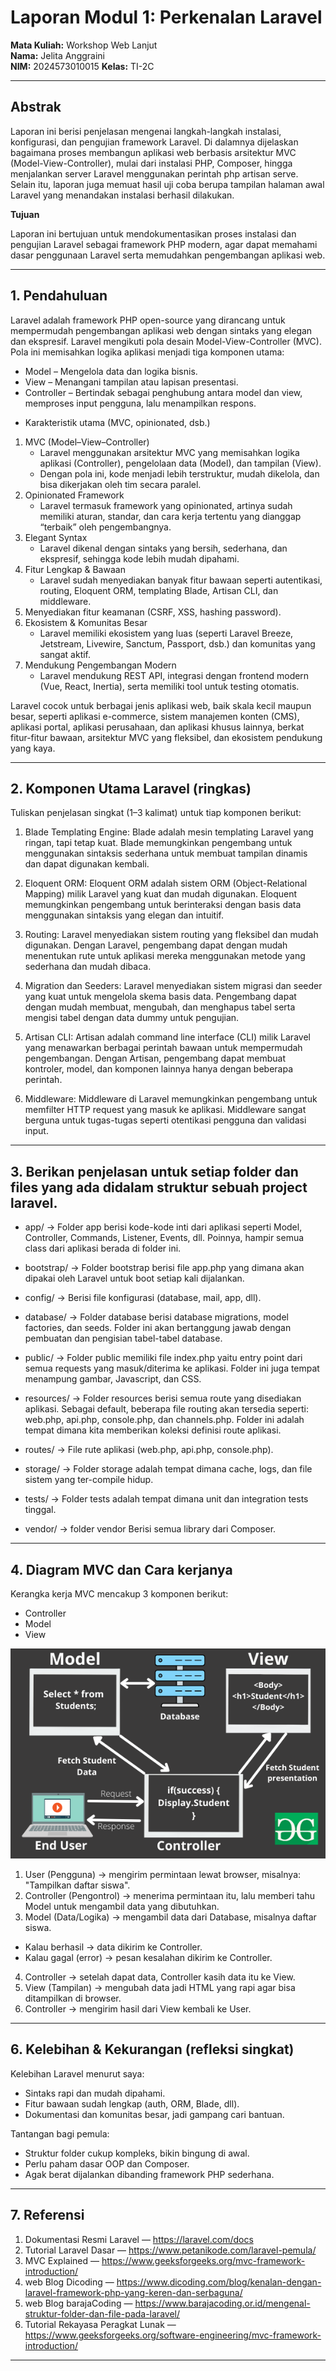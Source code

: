 # Laporan Modul 1: Perkenalan Laravel
**Mata Kuliah:** Workshop Web Lanjut   
**Nama:** Jelita Anggraini  
**NIM:** 2024573010015
**Kelas:** TI-2C

---

## Abstrak 
Laporan ini berisi penjelasan mengenai langkah-langkah instalasi, konfigurasi, dan pengujian framework Laravel. Di dalamnya dijelaskan bagaimana proses membangun aplikasi web berbasis arsitektur MVC (Model-View-Controller), mulai dari instalasi PHP, Composer, hingga menjalankan server Laravel menggunakan perintah php artisan serve. Selain itu, laporan juga memuat hasil uji coba berupa tampilan halaman awal Laravel yang menandakan instalasi berhasil dilakukan.

**Tujuan**

Laporan ini bertujuan untuk mendokumentasikan proses instalasi dan pengujian Laravel sebagai framework PHP modern, agar dapat memahami dasar penggunaan Laravel serta memudahkan pengembangan aplikasi web.

---

## 1. Pendahuluan
Laravel adalah framework PHP open-source yang dirancang untuk mempermudah pengembangan aplikasi web dengan sintaks yang elegan dan ekspresif. Laravel mengikuti pola desain Model-View-Controller (MVC). Pola ini memisahkan logika aplikasi menjadi tiga komponen utama:

+ Model – Mengelola data dan logika bisnis.
+ View – Menangani tampilan atau lapisan presentasi.
+ Controller – Bertindak sebagai penghubung antara model dan view, memproses input pengguna, lalu menampilkan respons.

- Karakteristik utama (MVC, opinionated, dsb.)
1. MVC (Model–View–Controller)
    * Laravel menggunakan arsitektur MVC yang memisahkan logika aplikasi (Controller), pengelolaan data (Model), dan tampilan (View).
    * Dengan pola ini, kode menjadi lebih terstruktur, mudah dikelola, dan bisa dikerjakan oleh tim secara paralel.
2. Opinionated Framework
    * Laravel termasuk framework yang opinionated, artinya sudah memiliki aturan, standar, dan cara kerja tertentu yang dianggap “terbaik” oleh pengembangnya.
3. Elegant Syntax
    * Laravel dikenal dengan sintaks yang bersih, sederhana, dan ekspresif, sehingga kode lebih mudah dipahami.
4. Fitur Lengkap & Bawaan
    * Laravel sudah menyediakan banyak fitur bawaan seperti autentikasi, routing, Eloquent ORM, templating Blade, Artisan CLI, dan middleware.
5. Menyediakan fitur keamanan (CSRF, XSS, hashing password).
6. Ekosistem & Komunitas Besar
   * Laravel memiliki ekosistem yang luas (seperti Laravel Breeze, Jetstream, Livewire, Sanctum, Passport, dsb.) dan komunitas yang sangat aktif.
7. Mendukung Pengembangan Modern
   * Laravel mendukung REST API, integrasi dengan frontend modern (Vue, React, Inertia), serta memiliki tool untuk testing otomatis.

Laravel cocok untuk berbagai jenis aplikasi web, baik skala kecil maupun besar, seperti aplikasi e-commerce, sistem manajemen konten (CMS), aplikasi portal, aplikasi perusahaan, dan aplikasi khusus lainnya, berkat fitur-fitur bawaan, arsitektur MVC yang fleksibel, dan ekosistem pendukung yang kaya. 

---

## 2. Komponen Utama Laravel (ringkas)
Tuliskan penjelasan singkat (1–3 kalimat) untuk tiap komponen berikut:
1. Blade Templating Engine: Blade adalah mesin templating Laravel yang ringan, tapi tetap kuat. Blade memungkinkan pengembang untuk menggunakan sintaksis sederhana untuk membuat tampilan dinamis dan dapat digunakan kembali.

2. Eloquent ORM: Eloquent ORM adalah sistem ORM (Object-Relational Mapping) milik Laravel yang kuat dan mudah digunakan. Eloquent memungkinkan pengembang untuk berinteraksi dengan basis data menggunakan sintaksis yang elegan dan intuitif.

3. Routing: Laravel menyediakan sistem routing yang fleksibel dan mudah digunakan. Dengan Laravel, pengembang dapat dengan mudah menentukan rute untuk aplikasi mereka menggunakan metode yang sederhana dan mudah dibaca.

4. Migration dan Seeders: Laravel menyediakan sistem migrasi dan seeder yang kuat untuk mengelola skema basis data. Pengembang dapat dengan mudah membuat, mengubah, dan menghapus tabel serta mengisi tabel dengan data dummy untuk pengujian.

5. Artisan CLI: Artisan adalah command line interface (CLI) milik Laravel yang menawarkan berbagai perintah bawaan untuk mempermudah pengembangan. Dengan Artisan, pengembang dapat membuat kontroler, model, dan komponen lainnya hanya dengan beberapa perintah.

6. Middleware: Middleware di Laravel memungkinkan pengembang untuk memfilter HTTP request yang masuk ke aplikasi. Middleware sangat berguna untuk tugas-tugas seperti otentikasi pengguna dan validasi input.

---

## 3. Berikan penjelasan untuk setiap folder dan files yang ada didalam struktur sebuah project laravel.
- app/ → Folder app berisi kode-kode inti dari aplikasi seperti Model, Controller, Commands, Listener, Events, dll. Poinnya, hampir semua class dari aplikasi berada di folder ini.

- bootstrap/ → Folder bootstrap berisi file app.php yang dimana akan dipakai oleh Laravel untuk boot setiap kali dijalankan.

- config/ → Berisi file konfigurasi (database, mail, app, dll).

- database/ → Folder database berisi database migrations, model factories, dan seeds. Folder ini akan bertanggung jawab dengan pembuatan dan pengisian tabel-tabel database.

- public/ → Folder public memiliki file index.php yaitu entry point dari semua requests yang masuk/diterima ke aplikasi. Folder ini juga tempat menampung gambar, Javascript, dan CSS.

- resources/ → Folder resources berisi semua route yang disediakan aplikasi. Sebagai default, beberapa file routing akan tersedia seperti: web.php, api.php, console.php, dan channels.php. Folder ini adalah tempat dimana kita memberikan koleksi definisi route aplikasi.

- routes/ → File rute aplikasi (web.php, api.php, console.php).

- storage/ → Folder storage adalah tempat dimana cache, logs, dan file sistem yang ter-compile hidup.

- tests/ → Folder tests adalah tempat dimana unit dan integration tests tinggal.

- vendor/ → folder vendor Berisi semua library dari Composer.

---

## 4. Diagram MVC dan Cara kerjanya
Kerangka kerja MVC mencakup 3 komponen berikut:

* Controller
* Model
* View

![Diagram MVC](gambar/diagram_mvc.png)

1. User (Pengguna) → mengirim permintaan lewat browser, misalnya: "Tampilkan daftar siswa".
2. Controller (Pengontrol) → menerima permintaan itu, lalu memberi tahu Model untuk mengambil data yang dibutuhkan.
3. Model (Data/Logika) → mengambil data dari Database, misalnya daftar siswa.
+ Kalau berhasil → data dikirim ke Controller.
+ Kalau gagal (error) → pesan kesalahan dikirim ke Controller.
4. Controller → setelah dapat data, Controller kasih data itu ke View.
5. View (Tampilan) → mengubah data jadi HTML yang rapi agar bisa ditampilkan di browser.
6. Controller → mengirim hasil dari View kembali ke User.

---

## 6. Kelebihan & Kekurangan (refleksi singkat)
Kelebihan Laravel menurut saya:
- Sintaks rapi dan mudah dipahami.
- Fitur bawaan sudah lengkap (auth, ORM, Blade, dll).
- Dokumentasi dan komunitas besar, jadi gampang cari bantuan.

Tantangan bagi pemula:
- Struktur folder cukup kompleks, bikin bingung di awal.
- Perlu paham dasar OOP dan Composer.
- Agak berat dijalankan dibanding framework PHP sederhana.

---

## 7. Referensi
1. Dokumentasi Resmi Laravel — https://laravel.com/docs
2. Tutorial Laravel Dasar — https://www.petanikode.com/laravel-pemula/
3. MVC Explained — https://www.geeksforgeeks.org/mvc-framework-introduction/
4. web Blog Dicoding — https://www.dicoding.com/blog/kenalan-dengan-laravel-framework-php-yang-keren-dan-serbaguna/
5. web Blog barajaCoding — https://www.barajacoding.or.id/mengenal-struktur-folder-dan-file-pada-laravel/
6. Tutorial Rekayasa Peragkat Lunak — https://www.geeksforgeeks.org/software-engineering/mvc-framework-introduction/

---
